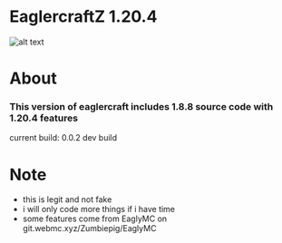 # EaglercraftZ 1.20.4
![alt text](https://raw.githubusercontent.com/XxZixiaxX-Alt/EaglercraftZ-1.20.4/refs/heads/main/EaglercraftZ.png)

# About
### This version of eaglercraft includes 1.8.8 source code with 1.20.4 features

current build: 0.0.2 dev build

# Note
- this is legit and not fake
- i will only code more things if i have time
- some features come from EaglyMC on git.webmc.xyz/Zumbiepig/EaglyMC
